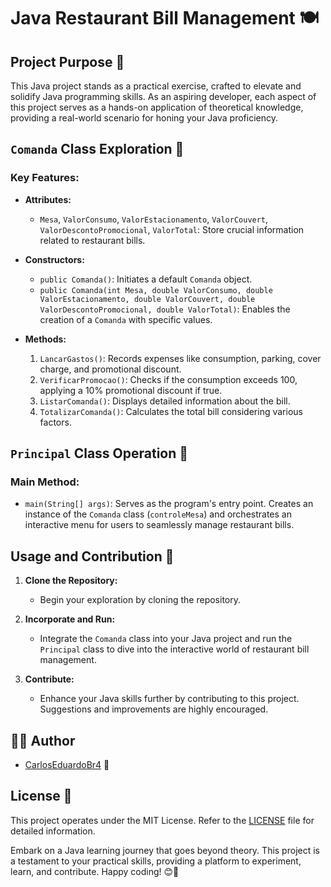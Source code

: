 # Java Restaurant Bill Management 🍽️

## Project Purpose 🚀

This Java project stands as a practical exercise, crafted to elevate and solidify Java programming skills. As an aspiring developer, each aspect of this project serves as a hands-on application of theoretical knowledge, providing a real-world scenario for honing your Java proficiency.

## `Comanda` Class Exploration 📇

### Key Features:

- **Attributes:**
  - `Mesa`, `ValorConsumo`, `ValorEstacionamento`, `ValorCouvert`, `ValorDescontoPromocional`, `ValorTotal`: Store crucial information related to restaurant bills.

- **Constructors:**
  - `public Comanda()`: Initiates a default `Comanda` object.
  - `public Comanda(int Mesa, double ValorConsumo, double ValorEstacionamento, double ValorCouvert, double ValorDescontoPromocional, double ValorTotal)`: Enables the creation of a `Comanda` with specific values.

- **Methods:**
  1. `LancarGastos()`: Records expenses like consumption, parking, cover charge, and promotional discount.
  2. `VerificarPromocao()`: Checks if the consumption exceeds 100, applying a 10% promotional discount if true.
  3. `ListarComanda()`: Displays detailed information about the bill.
  4. `TotalizarComanda()`: Calculates the total bill considering various factors.

## `Principal` Class Operation 🚀

### Main Method:

- `main(String[] args)`: Serves as the program's entry point. Creates an instance of the `Comanda` class (`controleMesa`) and orchestrates an interactive menu for users to seamlessly manage restaurant bills.

## Usage and Contribution 🤝

1. **Clone the Repository:**
   - Begin your exploration by cloning the repository.

2. **Incorporate and Run:**
   - Integrate the `Comanda` class into your Java project and run the `Principal` class to dive into the interactive world of restaurant bill management.

3. **Contribute:**
   - Enhance your Java skills further by contributing to this project. Suggestions and improvements are highly encouraged.

## 👨‍💻 Author

- [CarlosEduardoBr4](https://github.com/CarlosEduardoBr04) 🚀

## License 📜

This project operates under the MIT License. Refer to the [LICENSE](LICENSE) file for detailed information.

Embark on a Java learning journey that goes beyond theory. This project is a testament to your practical skills, providing a platform to experiment, learn, and contribute. Happy coding! 😊🚀
